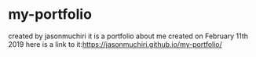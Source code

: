 # my-portfolio
created by jasonmuchiri
it is a portfolio about me
created on February 11th 2019
here is a link to it:https://jasonmuchiri.github.io/my-portfolio/
